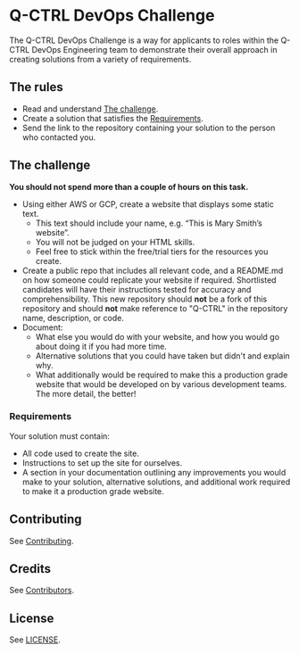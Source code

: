 # Q-CTRL DevOps Challenge

The Q-CTRL DevOps Challenge is a way for applicants to roles within the Q-CTRL DevOps Engineering team to demonstrate their overall approach in creating solutions from a variety of requirements.

## The rules

- Read and understand [The challenge](#the-challenge).
- Create a solution that satisfies the [Requirements](#requirements).
- Send the link to the repository containing your solution to the person who contacted you.

## The challenge

**You should not spend more than a couple of hours on this task.**
- Using either AWS or GCP, create a website that displays some static text.
    - This text should include your name, e.g. “This is Mary Smith’s website”.
    - You will not be judged on your HTML skills.
    - Feel free to stick within the free/trial tiers for the resources you create.
- Create a public repo that includes all relevant code, and a README.md on how someone could replicate your website if required. Shortlisted candidates will have their instructions tested for accuracy and comprehensibility. This new repository should **not** be a fork of this repository and should **not** make reference to "Q-CTRL" in the repository name, description, or code.
- Document:
    - What else you would do with your website, and how you would go about doing it if you had more time.
    - Alternative solutions that you could have taken but didn't and explain why.
    - What additionally would be required to make this a production grade website that would be developed on by various development teams. The more detail, the better!

### Requirements

Your solution must contain:
- All code used to create the site.
- Instructions to set up the site for ourselves.
- A section in your documentation outlining any improvements you would make to your solution, alternative solutions, and additional work required to make it a production grade website.

## Contributing

See [Contributing](https://code.q-ctrl.com/contributing).

## Credits

See [Contributors](https://github.com/qctrl/devops-challenge/graphs/contributors).

## License

See [LICENSE](https://github.com/qctrl/devops-challenge/blob/master/LICENSE).
